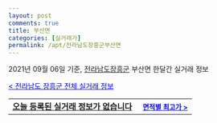```yaml
---
layout: post
comments: true
title: 부산면
categories: [실거래가]
permalink: /apt/전라남도장흥군부산면
---
```


2021년 09월 06일 기준, <a href="/apt/전라남도장흥군">전라남도장흥군</a> 부산면 한달간 실거래 정보

<a style="color: blue;" href="/apt/전라남도장흥군">< 전라남도 장흥군 전체 실거래 정보</a>
<!---- start ---->
<table>
  <tr>
    <td colspan="4" style="font-weight: bold;"><a href="/apt/전라남도장흥군부산면{name_without_space}">오늘 등록된 실거래 정보가 없습니다</a> &nbsp;&nbsp;&nbsp; <a style="color: blue; font-size: smaller;" href="/apt/전라남도장흥군부산면{name_without_space}">면적별 최고가 ></a></td>
  </tr>
    
</table>
<!---- end ---->
    